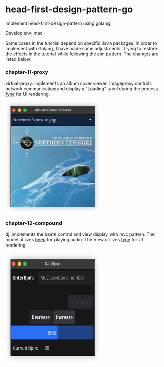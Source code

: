 # head-first-design-pattern-go
Implement head-first-design-pattern using golang.

Develop env: mac

Some cases in the tutorial depend on specific Java packages. In order to implement with Golang, I have made some adjustments. Trying to restore the effects in the tutorial while following the aim pattern. The changes are listed below:


### chapter-11-proxy
virtual-proxy: implements an album cover viewer. Imageproxy controls network communication and display a "Loading" label during the process. [fyne](https://github.com/fyne-io/fyne) for UI rendering.

<img src="doc/album.png" alt="alt text" width="300" height="350">

### chapter-12-compound
dj: implements the beats control and view display with mvc pattern. The model utilizes [beep](https://github.com/gopxl/beep) for playing audio. The View utilizes [fyne](https://github.com/fyne-io/fyne) for UI rendering.

<img src="doc/djview.png" alt="alt text" width="300" height="350">